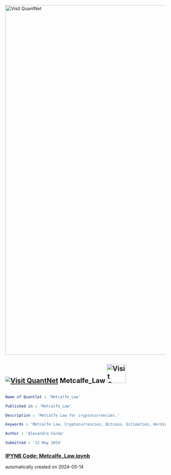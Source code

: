[<img src="https://github.com/QuantLet/Styleguide-and-FAQ/blob/master/pictures/banner.png" width="1100" alt="Visit QuantNet">](http://quantlet.de/)

## [<img src="https://github.com/QuantLet/Styleguide-and-FAQ/blob/master/pictures/qloqo.png" alt="Visit QuantNet">](http://quantlet.de/) **Metcalfe_Law** [<img src="https://github.com/QuantLet/Styleguide-and-FAQ/blob/master/pictures/QN2.png" width="60" alt="Visit QuantNet 2.0">](http://quantlet.de/)

```yaml

Name of Quantlet : 'Metcalfe_Law'

Published in : 'Metcalfe_Law'

Description : 'Metcalfe Law for cryptocurrencies.'

Keywords : 'Metcalfe Law, Cryptocurrencies, Bitcoin, Estimation, Herding'

Author : 'Alexandra Conda'

Submitted : '12 May 2024'
```

### [IPYNB Code: Metcalfe_Law.ipynb](Metcalfe_Law.ipynb)


automatically created on 2024-05-14